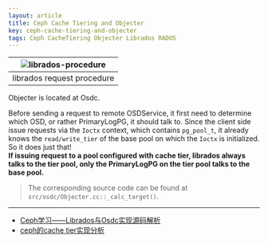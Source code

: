 ```yaml
---
layout: article
title: Ceph Cache Tiering and Objecter
key: ceph-cache-tiering-and-objecter
tags: Ceph CacheTiering Objecter Librados RADOS
---
```


<!-- more -->

| ![librados-procedure](https://img-blog.csdn.net/20171204102701858?watermark/2/text/aHR0cDovL2Jsb2cuY3Nkbi5uZXQvQ1NORF9QQU4=/font/5a6L5L2T/fontsize/400/fill/I0JBQkFCMA==/dissolve/70/gravity/SouthEast) |
|:-:|
| librados request procedure |

Objecter is located at Osdc.

Before sending a request to remote OSDService, it first need to determine which
OSD, or rather PrimaryLogPG, it should talk to. Since the client side issue
requests via the `Ioctx` context, which contains `pg_pool_t`, it already knows
the `read/write_tier` of the base pool on which the `Ioctx` is initialized. So
it does just that!  
__If issuing request to a pool configured with cache tier, librados always talks
to the tier pool, only the PrimaryLogPG on the tier pool talks to the base pool.__

> The corresponding source code can be found at `src/osdc/Objecter.cc::_calc_target()`.

---

* [Ceph学习——Librados与Osdc实现源码解析](https://blog.csdn.net/CSND_PAN/article/details/78707756)
* [ceph的cache tier实现分析](https://blog.csdn.net/u010487568/article/details/91966082)
